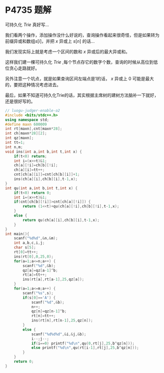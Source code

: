 # P4735 题解

可持久化 $Trie$ 真好写...

我们看两个操作，添加操作没什么好说的，查询操作看起来很奇怪，但是如果转为前缀异或和数组$s[i]$，并把 $x$ 异或上 $s[n]$ 的话...

我们发现实际上就是考虑一个区间的数和 $x$ 异或后的最大异或和。

这样我们建一棵可持久化 $Trie$ ,每个节点存它的数字个数，查询的时候从高位到低位贪心走路就好。

另外注意一个坑点，就是如果查询区间左端点是1的话， $x$ 异或上 $0$ 可能是最大的，要把这种情况考虑进去。

最后，如果不知道可持久化Trie的话，其实根据主席树的建树方法脑补一下就好，还是很好写的。

```cpp
// luogu-judger-enable-o2
#include <bits/stdc++.h>
using namespace std;
#define maxn 600009
int rt[maxn],cnt[maxn*28];
int ch[maxn*28][2];
int qz[maxn];
int tt=1;
int n,m;
void ins(int a,int b,int t,int x) {
    if(t<0) return;
    int i=(x>>t)&1;
    ch[a][!i]=ch[b][!i];
    ch[a][i]=tt++;
    cnt[ch[a][i]]=cnt[ch[b][i]]+1;
    ins(ch[a][i],ch[b][i],t-1,x);
}
int qu(int a,int b,int t,int x) {
    if(t<0) return 0;
    int i=(x>>t)&1;
    if(cnt[ch[b][!i]]>cnt[ch[a][!i]]) {
        return (1<<t)+qu(ch[a][!i],ch[b][!i],t-1,x);
    }
    else {
        return qu(ch[a][i],ch[b][i],t-1,x);
    }
}
int main(){
    scanf("%d%d",&n,&m);
    int a,b,c,i,j;
    char s[5];
    rt[0]=tt++;
    ins(rt[0],0,25,0);
    for(a=1;a<=n;a++) {
        scanf("%d",&b);
        qz[a]=qz[a-1]^b;
        rt[a]=tt++;
        ins(rt[a],rt[a-1],25,qz[a]);
    }
    for(a=1;a<=m;a++) {
        scanf("%s",s);
        if(s[0]=='A') {
            scanf("%d",&b);
            n++;
            qz[n]=qz[n-1]^b;
            rt[n]=tt++;
            ins(rt[n],rt[n-1],25,qz[n]);
        }
        else {
            scanf("%d%d%d",&i,&j,&b);
            i--;j--;
            if(i==0) printf("%d\n",qu(0,rt[j],25,b^qz[n]));
            else printf("%d\n",qu(rt[i-1],rt[j],25,b^qz[n]));
        }
    }
    return 0;
}
```